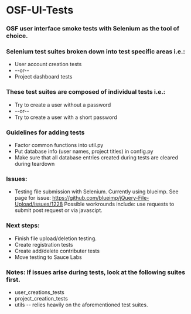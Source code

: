 OSF-UI-Tests
============

### OSF user interface smoke tests with Selenium as the tool of choice.

### Selenium test suites broken down into test specific areas i.e.:
* User account creation tests 
* --or--
* Project dashboard tests
    
### These test suites are composed of individual tests i.e.:
* Try to create a user without a password
* --or--
* Try to create a user with a short password

### Guidelines for adding tests
* Factor common functions into util.py
* Put database info (user names, project titles) in config.py
* Make sure that all database entries created during tests are cleared during teardown
 
### Issues: 
* Testing file submission with Selenium. Currently using blueimp. See page for issue: https://github.com/blueimp/jQuery-File-Upload/issues/1228 
Possible workrounds include: use requests to submit post request or via javascipt.

### Next steps:
* Finish file upload/deletion testing.
* Create registration tests
* Create add/delete contributer tests
* Move testing to Sauce Labs

### Notes: If issues arise during tests, look at the following suites first.
* user_creations_tests
* project_creation_tests
* utils -- relies heavily on the aforementioned test suites.
